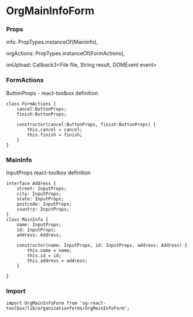 # OrgMainInfoForm 

### Props
info: PropTypes.instanceOf(MainInfo),

orgActions: PropTypes.instanceOf(FormActions),

onUpload: Callback3\<File file, String result, DOMEvent event\>

### FormActions
    
ButtonProps - react-toolbox  definition

```
class FormActions {
    cancel:ButtonProps;
    finish:ButtonProps;

    constructor(cancel:ButtonProps, finish:ButtonProps) {
        this.cancel = cancel;
        this.finish = finish;
    }
}
```

### MainInfo

InputProps react-toolbox  definition


```
interface Address {
    street: InputProps;
    city: InputProps;
    state: InputProps;
    postcode: InputProps;
    country: InputProps;
}
class MainInfo {
    name: InputProps;
    id: InputProps;
    address: Address;

    constructor(name: InputProps, id: InputProps, address: Address) {
        this.name = name;
        this.id = id;
        this.address = address;
    }

}

```

### Import
```
import OrgMainInfoForm from 'vg-react-toolbox/lib/organizationforms/OrgMainInfoForm';
```